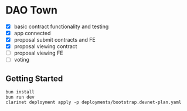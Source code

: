 # DAO Town

- [x] basic contract functionality and testing
- [x] app connected
- [x] proposal submit contracts and FE
- [x] proposal viewing contract
- [ ] proposal viewing FE
- [ ] voting

## Getting Started

```
bun install
bun run dev
clarinet deployment apply -p deployments/bootstrap.devnet-plan.yaml
```
